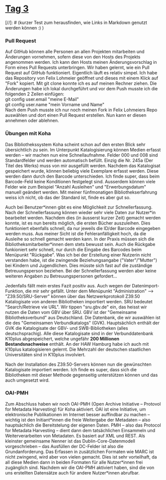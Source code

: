 # [Tag 3](https://www.youtube.com/watch?v=iAeuYlc2gQk)
[//]: # (kurzer Test zum herausfinden, wie Links in Markdown genutzt werden können :) )

### Pull Request
Auf GitHub können alle Personen an allen Projekten mitarbeiten und Änderungen vornehmen, sofern diese von den Hosts des Projekts angenommen werden. Ich kann den Hosts meinen Änderungsvorschlag in Form eines Pull Requests unterbringen. Wir haben gelernt, wie ein Pull Request auf GitHub funktioniert. Eigentlich läuft es relativ simpel. Ich habe das Repository von Felix Lohmeier geöffnet und dieses mit einem Klick auf "Fork" kopiert. Mit git clone konnte ich es auf meinen Rechner ziehen. Die Änderungen habe ich lokal durchgeführt und vor dem Push musste ich die folgenden 2 Zeilen einfügen:<br>
git config user.email "meine E-Mail"<br>
git config user.name "mein Vorname und Name"<br>
Nach dem Push musste ich nur noch meinen Fork in Felix Lohmeiers Repo auswählen und dort einen Pull Request erstellen. Nun kann er diesen annehmen oder ablehnen. 

### Übungen mit Koha
Das Bibliothekssystem Koha scheint schon auf den ersten Blick sehr übersichtlich zu sein. Im Unterpunkt Katalogisierung können Medien erfasst werden – wir machen nun eine Schnellaufnahme. Felder 000 und 008 sind Standardfelder und werden automatisch befüllt. Einzig die Nr. 245a (Der Titel des Werks) muss von mir ausgefüllt werden. Nachdem das Katalogisat gespeichert wurde, können beliebig viele Exemplare erfasst werden. Diese werden dann durch den Barcode unterschieden. Ich finde super, dass beim Barcode-Feld keine Konditionen festgelegt sind. Ausserdem können viele Felder wie zum Beispiel "Anzahl Ausleihen" und "Erwerbungsdatum" manuell geändert werden. Mit meiner fünfmonatigen Bibliothekserfahrung weiss ich nicht, ob das der Standard ist, finde es aber gut so.

Auch bei Benutzer\*innen gibt es eine Möglichkeit zur Schnellerfassung. Nach der Schnellerfassung können wieder sehr viele Daten zur Nutzer\*in bearbeitet werden. Nachdem dies (in äusserst kurzer Zeit) gemacht werden konnte, ist es nun bereits möglich, die ersten Bücher auszuleihen. Dies funktioniert ebenfalls schnell, da nur jeweils die ID/der Barcode eingegeben werden muss. Aus meiner Sicht ist die Fehleranfälligkeit hoch, da die Ausleihe so schnell gemacht werden kann. In der Praxis müssen sich die Bibliotheksmitarbeiter\*innen dem stets bewusst sein. Auch die Rückgabe funkioniert sehr schnell, nur durch die Eingabe des Barcodes beim Menüpunkt "Rückgabe". Was ich bei der Erstellung einer Nutzerin nicht verstanden habe, ist die zwingende Beziehungsangabe ("Vater"/"Mutter") bei Kindern und Jugendlichen. Dies müsste sich fast auf die zuständige Betreuungsperson beziehen. Bei der Schnellerfassung werden aber keine weiteren Angaben zu Betreuungspersonen gefordert...

Jedenfalls fällt mein erstes Fazit positiv aus. Auch wegen der Datenimport-Funktion, die mir sehr gefällt. Unter dem Menüpunkt "Administration" --> "Z39.50/SRU-Server" können über das Netzwerkprotokoll Z39.50 Katalogisate von anderen Bibliotheken importiert werden. SRU bedeutet "Search/Retrieve vie URL". Wir tippen "sru.gbv.de" ein, das heisst wir nutzen die Daten vom GBV über SRU. GBV ist der "Gemeinsame Bibliotheksverbund" aus Deutschland. Die Datenbank, die wir auswählen ist die des "Gemeinsamen Verbundkatalogs" (GVK). Hauptsächlich enthält der GVK die Katalogisate der GBV- und SWB-Bibliotheken (alles deutschsprachig). Alle diese Katalogisate sind in der Verbunddatenbank K10plus abgespeichert, welche ungefähr **200 Millionen Bestandsnachweise** enthält. An der HAW Hamburg habe ich auch mit K10plus katalogisieren gelernt. Die Mehrzahl der deutschen staatlichen Universitäten sind in K10plus involviert.

Nach der Installation des Z39.50-Servers können nun die gewünschten Katalogisate importiert werden. Ich finde es super, dass sich die Bibliotheken mit dieser Methode gegenseitig unterstützen können und das auch umgesetzt wird.

### OAI-PMH
Zum Abschluss haben wir noch OAI-PMH (Open Archive Initiative – Protovol for Metadata Harvesting) für Koha aktiviert. OAI ist eine Initiative, um elektronische Publikationen im Internet besser auffindbar zu machen – wichtig ist den Initiant\*innen die freie Weitergabe der Metadaten – also hauptsächlich die Bereitstelung der eigenen Daten. PMH – also das Protocol for Metadata Harvesting – dient dann dem tatsächlichen Einsammeln und Weiterverarbeiten von Metadaten. Es basiert auf XML und REST. Als kleinster gemeinsame Nenner ist das Dublin-Core-Datenmodell vorgeschrieben – das Ausfüllen der DC-Felder ist also die Grundanforderung. Das Erfassen in zusätzlichen Formaten wie MARC ist nicht zwingend, wird aber von vielen gemacht. Dies ist sehr vorteilhaft, da all diese Medien dann in beiden Formaten für alle Nutzer\*innen frei zugänglich sind. Nachdem wir die OAI-PMH aktiviert haben, sind die von uns erstellten Datensätze auch für andere Nutzer\*innen abrufbar.